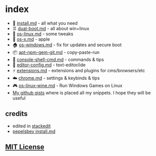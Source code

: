 # index

- :page_facing_up: [install.md](install.md) - all what you need
- :gemini: [dual-boot.md](dual-boot.md) - all about win+linux
- :sunrise: [os-linux.md](os-linux.md) - some tweaks
- :green_apple: [os-x.md](os-x.md) - apple
- :house: [os-windows.md](os-windows.md) - fix for updates and secure boot
- :package: [apt-npm-gem-git.md](apt-npm-gem-git.md) - copy-paste-run
- :shell: [console-shell-cmd.md](console-shell-cmd.md) - commands & tips
- :pencil: [editor-config.md](editor-config.md) - text-editor/ide
- :zap: [extensions.md](extensions.md) - extensions and plugins for cms/browsers/etc
- :cloud: [chrome.md](chrome.md) - settings & keybinds & tips
- :video_game: [os-linux-wine.md](os-linux-wine.md) - Run Windows Games on Linux
- [My github gists](https://gist.github.com/arturparkhisenko) where is placed all my snippets. I hope they will be useful

## credits

- edited in [stackedit](https://stackedit.io/editor)
- [pepelsbey install.md](https://gist.github.com/pepelsbey/2c9acf8917364e0150d4)

## [MIT License](LICENSE.md)
